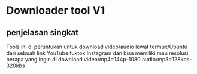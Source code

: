 # Downloader tool V1
## penjelasan singkat 
Tools ini di peruntukan untuk download video/audio lewat termux/Ubuntu dari sebuah link 
YouTube.tuktok.Instagram dan bisa memiliki mau resolusi berapa yang ingin di download 
video/mp4=144p-1080 audio/mp3=128kbs-320kbs
